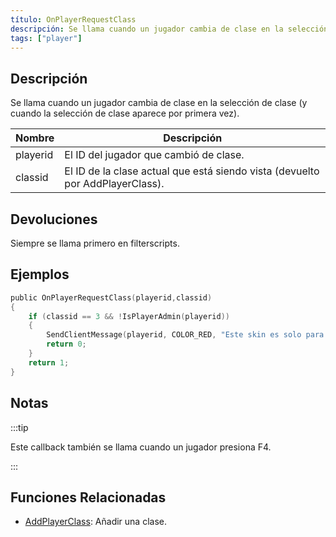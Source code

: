 ```yaml
---
título: OnPlayerRequestClass
descripción: Se llama cuando un jugador cambia de clase en la selección de clase (y cuando la selección de clase aparece por primera vez).
tags: ["player"]
---
```


## Descripción

Se llama cuando un jugador cambia de clase en la selección de clase (y cuando la selección de clase aparece por primera vez).

| Nombre   | Descripción                                                            	   |
| -------- | ----------------------------------------------------------------------------- |
| playerid | El ID del jugador que cambió de clase.                                 	   |
| classid  | El ID de la clase actual que está siendo vista (devuelto por AddPlayerClass). |

## Devoluciones

Siempre se llama primero en filterscripts.

## Ejemplos

```c
public OnPlayerRequestClass(playerid,classid)
{
    if (classid == 3 && !IsPlayerAdmin(playerid))
    {
        SendClientMessage(playerid, COLOR_RED, "Este skin es solo para administradores!");
        return 0;
    }
    return 1;
}
```

## Notas

:::tip

Este callback también se llama cuando un jugador presiona F4.

:::

## Funciones Relacionadas

- [AddPlayerClass](../functions/AddPlayerClass): Añadir una clase.
